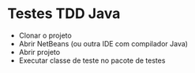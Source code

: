 # Testes TDD Java

* Clonar o projeto
* Abrir NetBeans (ou outra IDE com compilador Java)
* Abrir projeto
* Executar classe de teste no pacote de testes
